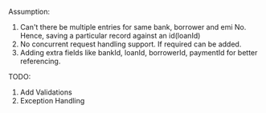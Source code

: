 Assumption:
1. Can't there be multiple entries for same bank, borrower and emi No. Hence, saving a particular record against an id(loanId)
2. No concurrent request handling support. If required can be added.
3. Adding extra fields like bankId, loanId, borrowerId, paymentId for better referencing.


TODO:
1. Add Validations
2. Exception Handling
